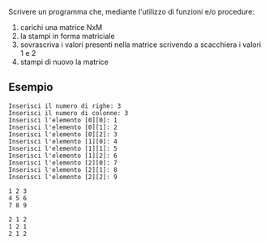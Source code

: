 Scrivere un programma che, mediante l'utilizzo di funzioni e/o procedure:

1) carichi una matrice NxM
2) la stampi in forma matriciale
3) sovrascriva i valori presenti nella matrice scrivendo a scacchiera i valori 1 e 2
4) stampi di nuovo la matrice

## Esempio

```plaintext
Inserisci il numero di righe: 3
Inserisci il numero di colonne: 3
Inserisci l'elemento [0][0]: 1
Inserisci l'elemento [0][1]: 2
Inserisci l'elemento [0][2]: 3
Inserisci l'elemento [1][0]: 4
Inserisci l'elemento [1][1]: 5
Inserisci l'elemento [1][2]: 6
Inserisci l'elemento [2][0]: 7
Inserisci l'elemento [2][1]: 8
Inserisci l'elemento [2][2]: 9

1 2 3 
4 5 6 
7 8 9 

2 1 2 
1 2 1 
2 1 2 
```
